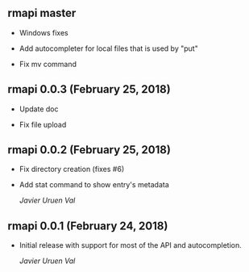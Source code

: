 ## rmapi master

* Windows fixes

* Add autocompleter for local files that is used by "put"

* Fix mv command

## rmapi 0.0.3 (February 25, 2018)

* Update doc

* Fix file upload

## rmapi 0.0.2 (February 25, 2018)

*  Fix directory creation (fixes #6)

*  Add stat command to show entry's metadata

   *Javier Uruen Val*

## rmapi 0.0.1 (February 24, 2018)

*   Initial release with support for most of the API and autocompletion.

    *Javier Uruen Val*
